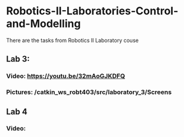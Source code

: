 # Robotics-II-Laboratories-Control-and-Modelling
There are the tasks from Robotics II Laboratory couse
## Lab 3: 
###  Video: https://youtu.be/32mAoGJKDFQ
###  Pictures: /catkin_ws_robt403/src/laboratory_3/Screens
## Lab 4
###  Video:
